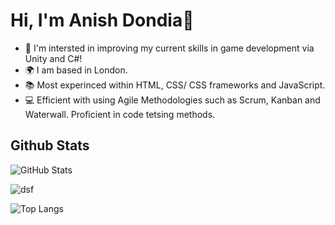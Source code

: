 # Hi, I'm Anish Dondia👋

<!--
**anish-dondia/anish-dondia** is a ✨ _special_ ✨ repository because its `README.md` (this file) appears on your GitHub profile.

Here are some ideas to get you started:

- 🔭 I’m currently working on ...
- 🌱 I’m currently learning ...
- 👯 I’m looking to collaborate on ...
- 🤔 I’m looking for help with ...
- 💬 Ask me about ...
- 📫 How to reach me: ...
- 😄 Pronouns: ...
- ⚡ Fun fact: ...
-->

- 👀 I'm intersted in improving my current skills in game development via Unity and C#!
- 🌍 I am based in London. 
- 📚 Most experinced within HTML, CSS/ CSS frameworks and JavaScript. 
- 💻 Efficient with using Agile Methodologies such as Scrum, Kanban and Waterwall. Proficient in code tetsing methods. 

## Github Stats
![GitHub Stats](https://github-readme-stats.vercel.app/api?username=anish-dondia&theme=radical)
<p><img align="center" src="https://github-readme-stats.vercel.app/api/top-langs?username=dsf&show_icons=true&locale=en&layout=compact" alt="dsf" /></p>
<img src="https://camo.githubusercontent.com/774520facfb92575c862b7a2b4b23264e13b0e41067f58fd38bad38415fde88f/68747470733a2f2f6769746875622d726561646d652d73746174732e76657263656c2e6170702f6170692f746f702d6c616e67732f3f757365726e616d653d446f7378303031266c616e67735f636f756e743d3130266c61796f75743d636f6d70616374267469746c655f636f6c6f723d66666626746578745f636f6c6f723d3030653766662662675f636f6c6f723d313531353135" alt="Top Langs" data-canonical-src="https://github-readme-stats.vercel.app/api/top-langs/?username=Dosx001&amp;langs_count=10&amp;layout=compact&amp;title_color=fff&amp;text_color=00e7ff&amp;bg_color=151515" style="max-width: 100%;">
